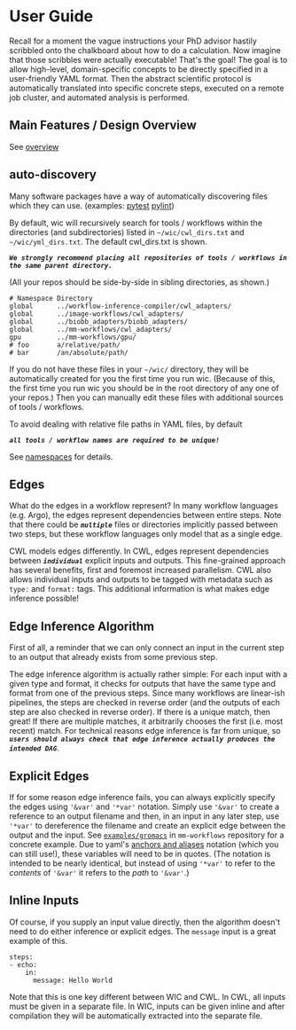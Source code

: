 # User Guide

Recall for a moment the vague instructions your PhD advisor hastily scribbled onto the chalkboard about how to do a calculation. Now imagine that those scribbles were actually executable! That's the goal! The goal is to allow high-level, domain-specific concepts to be directly specified in a user-friendly YAML format. Then the abstract scientific protocol is automatically translated into specific concrete steps, executed on a remote job cluster, and automated analysis is performed.

## Main Features / Design Overview

See [overview](overview.md)

## auto-discovery

Many software packages have a way of automatically discovering files which they can use. (examples: [pytest](https://docs.pytest.org/en/latest/explanation/goodpractices.html#conventions-for-python-test-discovery) [pylint](https://pylint.pycqa.org/en/latest/user_guide/usage/run.html))

By default, wic will recursively search for tools / workflows within the directories (and subdirectories) listed in `~/wic/cwl_dirs.txt` and `~/wic/yml_dirs.txt`. The default cwl_dirs.txt is shown.

***`We strongly recommend placing all repositories of tools / workflows in the same parent directory.`***

(All your repos should be side-by-side in sibling directories, as shown.)

```
# Namespace Directory
global      ../workflow-inference-compiler/cwl_adapters/
global      ../image-workflows/cwl_adapters/
global      ../biobb_adapters/biobb_adapters/
global      ../mm-workflows/cwl_adapters/
gpu         ../mm-workflows/gpu/
# foo       a/relative/path/
# bar       /an/absolute/path/
```

If you do not have these files in your `~/wic/` directory, they will be automatically created for you the first time you run wic. (Because of this, the first time you run wic you should be in the root directory of any one of your repos.) Then you can manually edit these files with additional sources of tools / workflows.

To avoid dealing with relative file paths in YAML files, by default

***`all tools / workflow names are required to be unique!`***

See [namespaces](advanced.md#namespaces) for details.

## Edges

What do the edges in a workflow represent? In many workflow languages (e.g. Argo), the edges represent dependencies between entire steps. Note that there could be ***`multiple`*** files or directories implicitly passed between two steps, but these workflow languages only model that as a single edge.

CWL models edges differently. In CWL, edges represent dependencies between ***`individual`*** explicit inputs and outputs. This fine-grained approach has several benefits, first and foremost increased parallelism. CWL also allows individual inputs and outputs to be tagged with metadata such as `type:` and `format:` tags. This additional information is what makes edge inference possible!

## Edge Inference Algorithm

First of all, a reminder that we can only connect an input in the current step to an output that already exists from some previous step.

The edge inference algorithm is actually rather simple: For each input with a given type and format, it checks for outputs that have the same type and format from one of the previous steps. Since many workflows are linear-ish pipelines, the steps are checked in reverse order (and the outputs of each step are also checked in reverse order). If there is a unique match, then great! If there are multiple matches, it arbitrarily chooses the first (i.e. most recent) match. For technical reasons edge inference is far from unique, so ***`users should always check that edge inference actually produces the intended DAG`***.

## Explicit Edges

If for some reason edge inference fails, you can always explicitly specify the edges using `'&var'` and `'*var'` notation. Simply use `'&var'` to create a reference to an output filename and then, in an input in any later step, use `'*var'` to dereference the filename and create an explicit edge between the output and the input. See [`examples/gromacs`](https://github.com/PolusAI/mm-workflows/blob/main/examples/gromacs) in `mm-workflows` repository for a concrete example. Due to yaml's [anchors and aliases](https://support.atlassian.com/bitbucket-cloud/docs/yaml-anchors/) notation (which you can still use!), these variables will need to be in quotes. (The notation is intended to be nearly identical, but instead of using `'*var'` to refer to the *contents* of `'&var'` it refers to the *path* to `'&var'`.)

## Inline Inputs

Of course, if you supply an input value directly, then the algorithm doesn't need to do either inference or explicit edges. The `message` input is a great example of this.

```
steps:
- echo:
    in:
      message: Hello World
```

Note that this is one key different between WIC and CWL. In CWL, all inputs must be given in a separate file. In WIC, inputs can be given inline and after compilation they will be automatically extracted into the separate file.